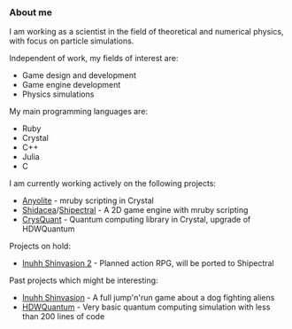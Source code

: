 ### About me

I am working as a scientist in the field of theoretical and numerical physics, with focus on particle simulations.

Independent of work, my fields of interest are:
* Game design and development
* Game engine development
* Physics simulations

My main programming languages are:
* Ruby
* Crystal
* C++
* Julia
* C

I am currently working actively on the following projects:
* [Anyolite](https://github.com/Anyolite/anyolite) - mruby scripting in Crystal
* [Shidacea](https://github.com/Shidacea)/[Shipectral](https://github.com/Shidacea/Shipectral) - A 2D game engine with mruby scripting
* [CrysQuant](https://github.com/Hadeweka/CrysQuant) - Quantum computing library in Crystal, upgrade of HDWQuantum

Projects on hold:
* [Inuhh Shinvasion 2](https://github.com/Hadeweka/Inuhh-Shinvasion-2) - Planned action RPG, will be ported to Shipectral

Past projects which might be interesting:
* [Inuhh Shinvasion](https://github.com/Hadeweka/Inuhh-Shinvasion) - A full jump'n'run game about a dog fighting aliens
* [HDWQuantum](https://github.com/Hadeweka/HDWQuantum) - Very basic quantum computing simulation with less than 200 lines of code

